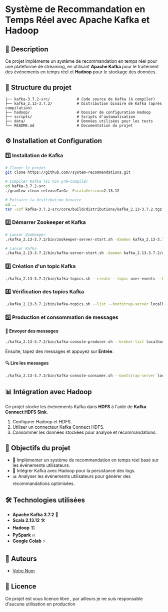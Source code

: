 # Système de Recommandation en Temps Réel avec Apache Kafka et Hadoop

## 📌 Description
Ce projet implémente un système de recommandation en temps réel pour une plateforme de streaming, en utilisant **Apache Kafka** pour le traitement des événements en temps réel et **Hadoop** pour le stockage des données. 

## 📂 Structure du projet
```
├── kafka-3.7.2-src/            # Code source de Kafka (à compiler)
├── kafka_2.13-3.7.2/           # Distribution binaire de Kafka (après compilation)
├── hadoop/                     # Dossier de configuration Hadoop
├── scripts/                    # Scripts d'automatisation
├── data/                       # Données utilisées pour les tests
└── README.md                   # Documentation du projet
```

## ⚙️ Installation et Configuration

### 1️⃣ Installation de Kafka
```sh
# Cloner le projet
git clone https://github.com//system-recommandations.git

# Compiler Kafka (si non pré-compilé)
cd kafka-3.7.2-src
./gradlew clean releaseTarGz -PscalaVersion=2.13.12

# Extraire la distribution binaire
cd ..
tar -xzf kafka-3.7.2-src/core/build/distributions/kafka_2.13-3.7.2.tgz
```

### 2️⃣ Démarrer Zookeeper et Kafka
```sh
# Lancer Zookeeper
./kafka_2.13-3.7.2/bin/zookeeper-server-start.sh -daemon kafka_2.13-3.7.2/config/zookeeper.properties

# Lancer Kafka
./kafka_2.13-3.7.2/bin/kafka-server-start.sh -daemon kafka_2.13-3.7.2/config/server.properties
```

### 3️⃣ Création d'un topic Kafka
```sh
./kafka_2.13-3.7.2/bin/kafka-topics.sh --create --topic user-events --bootstrap-server localhost:9092 --partitions 1 --replication-factor 1
```

### 4️⃣ Vérification des topics Kafka
```sh
./kafka_2.13-3.7.2/bin/kafka-topics.sh --list --bootstrap-server localhost:9092
```

### 5️⃣ Production et consommation de messages
#### 🚀 Envoyer des messages
```sh
./kafka_2.13-3.7.2/bin/kafka-console-producer.sh --broker-list localhost:9092 --topic user-events
```
Ensuite, tapez des messages et appuyez sur **Entrée**.

#### 🔍 Lire les messages
```sh
./kafka_2.13-3.7.2/bin/kafka-console-consumer.sh --bootstrap-server localhost:9092 --topic user-events --from-beginning
```

## 📊 Intégration avec Hadoop
Ce projet stocke les événements Kafka dans **HDFS** à l'aide de **Kafka Connect HDFS Sink**.

1. Configurer Hadoop et HDFS.
2. Utiliser un connecteur Kafka Connect HDFS.
3. Consommer les données stockées pour analyse et recommandations.

## 📌 Objectifs du projet
- 🚀 Implémenter un système de recommandation en temps réel basé sur les événements utilisateurs.
- 🔗 Intégrer Kafka avec Hadoop pour la persistance des logs.
- 📊 Analyser les événements utilisateurs pour générer des recommandations optimisées.

## 🛠 Technologies utilisées
- **Apache Kafka 3.7.2** 🚀
- **Scala 2.13.12** 🛠️
- **Hadoop** 🏗️
- **PySpark** 🔥
- **Google Colab** ⚡

## 📌 Auteurs
- [Votre Nom](https://github.com/votre-profil)

## 📜 Licence
Ce projet est sous licence libre  ,  par ailleurs je ne suis responsable d'aucune  utilisation en  production
